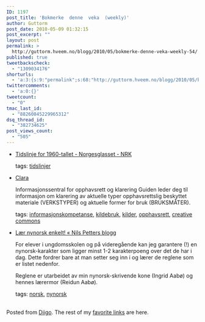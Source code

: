 ```yaml
---
ID: 1197
post_title: 'Bokmerke  denne  veka  (weekly)'
author: Guttorm
post_date: 2010-05-09 01:32:15
post_excerpt: ""
layout: post
permalink: >
  http://guttorm.hveem.no/blogg/2010/05/bokmerke-denne-veka-weekly-54/
published: true
tweetbackscheck:
  - "1309034176"
shorturls:
  - 'a:3:{s:9:"permalink";s:68:"http://guttorm.hveem.no/blogg/2010/05/bokmerke-denne-veka-weekly-54/";s:7:"tinyurl";s:26:"http://tinyurl.com/3j9hskz";s:4:"isgd";s:19:"http://is.gd/OXgMgZ";}'
twittercomments:
  - 'a:0:{}'
tweetcount:
  - "0"
tmac_last_id:
  - "88260845229965312"
dsq_thread_id:
  - "382734625"
post_views_count:
  - "505"
---
```

<ul class='diigo-linkroll'><li><p class='diigo-link'><a rel='nofollow' href='http://www.nrk.no/programmer/radio/norgesglasset/1.6789590'>Tidslinje for 1960-tallet - Norgesglasset - NRK</a></p><p class='diigo-tags'><a style='color:#000 !important;text-decoration:none !important;' href='http://www.diigo.com/cloud/guttorm1979'>tags</a>: <a href='http://www.diigo.com/user/guttorm1979/tidslinjer'>tidslinjer</a></p></li><li><p class='diigo-link'><a rel='nofollow' href='http://www.clara.no/'>Clara</a></p><p class='diigo-description'>Informasjonssentral for opphavsrett og klarering
Guiden leder deg til informasjon om klarering av aktuelle typer opphavsrettslig beskyttet materiale (VERKSTYPER) og aktuelle former for bruk (BRUKSMÅTER).</p><p class='diigo-tags'><a style='color:#000 !important;text-decoration:none !important;' href='http://www.diigo.com/cloud/guttorm1979'>tags</a>: <a href='http://www.diigo.com/user/guttorm1979/informasjonskompetanse'>informasjonskompetanse</a>, <a href='http://www.diigo.com/user/guttorm1979/kildebruk'>kildebruk</a>, <a href='http://www.diigo.com/user/guttorm1979/kilder'>kilder</a>, <a href='http://www.diigo.com/user/guttorm1979/opphavsrett'>opphavsrett</a>, <a href='http://www.diigo.com/user/guttorm1979/"creative commons"'>creative commons</a></p></li><li><p class='diigo-link'><a rel='nofollow' href='http://nipeli.wordpress.com/2010/02/05/mitt-f%c3%b8rste-innlegg'>Lær nynorsk enkelt! « Nils Petters blogg</a></p><p class='diigo-description'>For elever i ungdomsskolen og på videregående kan jeg garantere (!) en nynorsk-karakter som ligger minst 1-2 karakterpoeng over det de har i dag. Dette fordrer bare at man setter seg inn i og lærer de reglene som er listet nedenfor.

Reglene er utarbeidet av min nynorsk-skrivende kone (Ingrid Aabø) og hennes lærermor (Reidun Aabø).</p><p class='diigo-tags'><a style='color:#000 !important;text-decoration:none !important;' href='http://www.diigo.com/cloud/guttorm1979'>tags</a>: <a href='http://www.diigo.com/user/guttorm1979/norsk'>norsk</a>, <a href='http://www.diigo.com/user/guttorm1979/nynorsk'>nynorsk</a></p></li></ul><br />Posted from <a href='http://www.diigo.com'>Diigo</a>. The rest of my <a href='http://www.diigo.com/user/guttorm1979'>favorite links</a> are here.